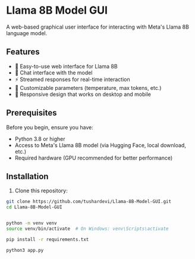 # Llama 8B Model GUI

A web-based graphical user interface for interacting with Meta's Llama 8B language model.

## Features

- 🚀 Easy-to-use web interface for Llama 8B
- 💬 Chat interface with the model
- ⚡ Streamed responses for real-time interaction
- 🔧 Customizable parameters (temperature, max tokens, etc.)
- 📱 Responsive design that works on desktop and mobile

## Prerequisites

Before you begin, ensure you have:
- Python 3.8 or higher
- Access to Meta's Llama 8B model (via Hugging Face, local download, etc.)
- Required hardware (GPU recommended for better performance)

## Installation

1. Clone this repository:
```bash
git clone https://github.com/tushardevi/Llama-8B-Model-GUI.git
cd Llama-8B-Model-GUI


python -m venv venv
source venv/bin/activate  # On Windows: venv\Scripts\activate

pip install -r requirements.txt

python3 app.py

